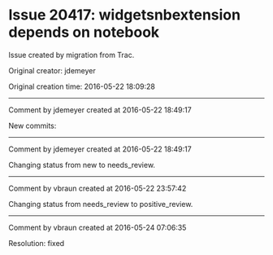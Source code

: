 # Issue 20417: widgetsnbextension depends on notebook

Issue created by migration from Trac.

Original creator: jdemeyer

Original creation time: 2016-05-22 18:09:28




---

Comment by jdemeyer created at 2016-05-22 18:49:17

New commits:


---

Comment by jdemeyer created at 2016-05-22 18:49:17

Changing status from new to needs_review.


---

Comment by vbraun created at 2016-05-22 23:57:42

Changing status from needs_review to positive_review.


---

Comment by vbraun created at 2016-05-24 07:06:35

Resolution: fixed
